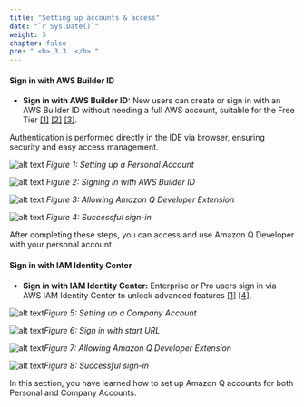 ```yaml
---
title: "Setting up accounts & access"
date: "`r Sys.Date()`"
weight: 3
chapter: false
pre: " <b> 3.3. </b> "
---
```


#### Sign in with AWS Builder ID

- **Sign in with AWS Builder ID:** New users can create or sign in with an AWS Builder ID without needing a full AWS account, suitable for the Free Tier [[1]](https://aws.amazon.com/q/developer/getting-started/) [[2]](https://aws.amazon.com/awstv/watch/d2a2b019175/) [[3]](https://community.aws/content/2fVw1hN4VeTF3qtVSZHfQiQUS16/getting-started-with-amazon-q-developer-in-visual-studio-code?lang=en).

Authentication is performed directly in the IDE via browser, ensuring security and easy access management.

![alt text](/images/3-setting-up-dev-environment/3.3-setting-up-credentials/image.png?width=90pc)
*Figure 1: Setting up a Personal Account*

![alt text](/images/3-setting-up-dev-environment/3.3-setting-up-credentials/image-1.png?width=90pc)
*Figure 2: Signing in with AWS Builder ID*

![alt text](/images/3-setting-up-dev-environment/3.3-setting-up-credentials/image-2.png?width=90pc)
*Figure 3: Allowing Amazon Q Developer Extension*

![alt text](/images/3-setting-up-dev-environment/3.3-setting-up-credentials/image-3.png?width=90pc)
*Figure 4: Successful sign-in*

After completing these steps, you can access and use Amazon Q Developer with your personal account.

#### Sign in with IAM Identity Center

- **Sign in with IAM Identity Center:** Enterprise or Pro users sign in via AWS IAM Identity Center to unlock advanced features [[1]](https://aws.amazon.com/q/developer/getting-started/) [[4]](https://aws.amazon.com/q/developer/build/).

![alt text](/images/3-setting-up-dev-environment/3.3-setting-up-credentials/image-4.png)*Figure 5: Setting up a Company Account*

![alt text](/images/3-setting-up-dev-environment/3.3-setting-up-credentials/image-5.png)*Figure 6: Sign in with start URL*

![alt text](/images/3-setting-up-dev-environment/3.3-setting-up-credentials/image-6.png)*Figure 7: Allowing Amazon Q Developer Extension*

![alt text](/images/3-setting-up-dev-environment/3.3-setting-up-credentials/image-7.png)*Figure 8: Successful sign-in*

In this section, you have learned how to set up Amazon Q accounts for both Personal and Company Accounts.
